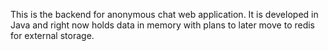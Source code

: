 This is the backend for anonymous chat web application. It is developed in Java and right now holds data in memory with plans to later move to redis for external storage.
